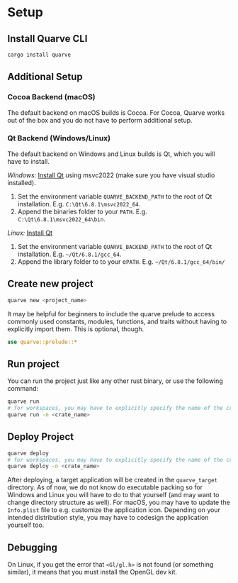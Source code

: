 # Setup

## Install Quarve CLI
```bash
cargo install quarve
```

## Additional Setup

### Cocoa Backend (macOS)

The default backend on macOS builds is Cocoa.
For Cocoa, Quarve works out of the box and you do not have to perform additional setup.

### Qt Backend (Windows/Linux)

The default backend on Windows and Linux builds is Qt, which you will have to install.

*Windows:*
[Install Qt](https://www.qt.io/download-dev) using msvc2022 (make sure you have visual studio installed).
1. Set the environment variable `QUARVE_BACKEND_PATH` to the root of Qt installation.
E.g. `C:\Qt\6.8.1\msvc2022_64`.
2. Append the binaries folder to your `PATH`. E.g. `C:\Qt\6.8.1\msvc2022_64\bin`.

*Linux:*
[Install Qt](https://www.qt.io/download-dev)
1. Set the environment variable `QUARVE_BACKEND_PATH` to the root of Qt installation.
E.g. `~/Qt/6.8.1/gcc_64`.
2. Append the library folder to to your e`PATH`. E.g. `~/Qt/6.8.1/gcc_64/bin/`

## Create new project
```bash
quarve new <project_name>
```

It may be helpful for beginners to include the quarve prelude to access commonly
used constants, modules, functions, and traits without having to explicitly import them.
This is optional, though.
```rust
use quarve::prelude::*
```

## Run project
You can run the project just like any other rust binary, or use the following command:
```bash
quarve run
# for workspaces, you may have to explicitly specify the name of the crate
quarve run -n <crate_name>
```

## Deploy Project
```bash
quarve deploy
# for workspaces, you may have to explicitly specify the name of the crate
quarve deploy -n <crate_name>
```
After deploying, a target application will be created in the `quarve_target` directory.
As of now, we do not know do executable packing so for Windows and Linux you will
have to do to that yourself (and may want to change directory structure as well).
For macOS, you may have to update the `Info.plist` file to
e.g. customize the application icon. Depending on your intended distribution style,
you may have to codesign the application yourself too.

## Debugging

On Linux, if you get the error that `<Gl/gl.h>` is not found (or something similar),
it means that you must install the OpenGL dev kit.
